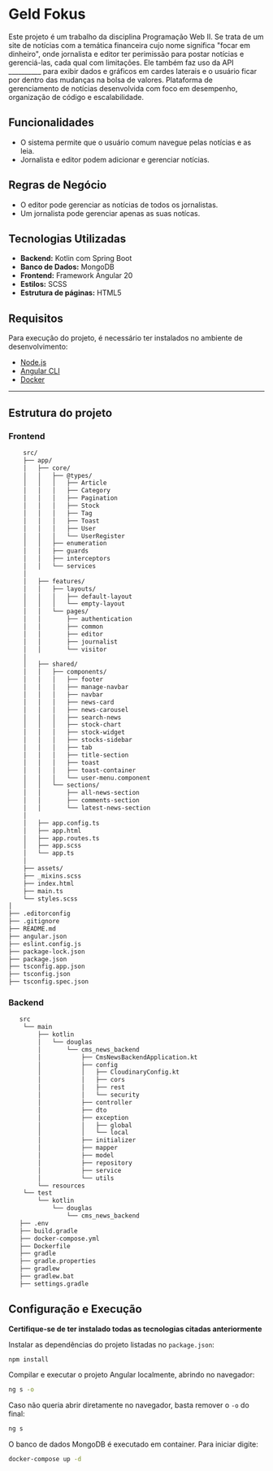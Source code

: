 # Geld Fokus

Este projeto é um trabalho da disciplina Programação Web II. Se trata de um site de notícias com a temática financeira cujo nome significa "focar em dinheiro", onde jornalista e editor ter perimissão para postar  notícias e gerenciá-las, cada qual com limitações. Ele também faz uso da API __________ para exibir dados e gráficos em cardes laterais e o usuário ficar por dentro das mudanças na bolsa de valores.
Plataforma de gerenciamento de notícias desenvolvida com foco em desempenho, organização de código e escalabilidade.

## Funcionalidades
- O sistema permite que o usuário comum navegue pelas notícias e as leia.
- Jornalista e editor podem adicionar e gerenciar notícias.


## Regras de Negócio
- O editor pode gerenciar as notícias de todos os jornalistas.
- Um jornalista pode gerenciar apenas as suas notícas.


## Tecnologias Utilizadas

- **Backend:** Kotlin com Spring Boot  
- **Banco de Dados:** MongoDB 
- **Frontend:** Framework Angular 20  
- **Estilos:** SCSS
- **Estrutura de páginas:** HTML5


## Requisitos

Para execução do projeto, é necessário ter instalados no ambiente de desenvolvimento:

- [Node.js](https://nodejs.org/)  
- [Angular CLI](https://angular.io/cli)
- [Docker](https://www.docker.com/)
---

## Estrutura do projeto
### Frontend
```bash
    src/
    ├── app/
    │   ├── core/
    │   │   ├── @types/
    │   │   │   ├── Article
    │   │   │   ├── Category
    │   │   │   ├── Pagination
    │   │   │   ├── Stock
    │   │   │   ├── Tag
    │   │   │   ├── Toast
    │   │   │   ├── User
    │   │   │   └── UserRegister
    │   │   ├── enumeration
    │   │   ├── guards
    │   │   ├── interceptors
    │   │   └── services
    │
    │   ├── features/
    │   │   ├── layouts/
    │   │   │   ├── default-layout
    │   │   │   └── empty-layout
    │   │   └── pages/
    │   │       ├── authentication
    │   │       ├── common
    │   │       ├── editor
    │   │       ├── journalist
    │   │       └── visitor
    │
    │   ├── shared/
    │   │   ├── components/
    │   │   │   ├── footer
    │   │   │   ├── manage-navbar
    │   │   │   ├── navbar
    │   │   │   ├── news-card
    │   │   │   ├── news-carousel
    │   │   │   ├── search-news
    │   │   │   ├── stock-chart
    │   │   │   ├── stock-widget
    │   │   │   ├── stocks-sidebar
    │   │   │   ├── tab
    │   │   │   ├── title-section
    │   │   │   ├── toast
    │   │   │   ├── toast-container
    │   │   │   └── user-menu.component
    │   │   └── sections/
    │   │       ├── all-news-section
    │   │       ├── comments-section
    │   │       └── latest-news-section
    │
    │   ├── app.config.ts
    │   ├── app.html
    │   ├── app.routes.ts
    │   ├── app.scss
    │   └── app.ts
    │
    ├── assets/
    ├── _mixins.scss
    ├── index.html
    ├── main.ts
    └── styles.scss
│
├── .editorconfig
├── .gitignore
├── README.md
├── angular.json
├── eslint.config.js
├── package-lock.json
├── package.json
├── tsconfig.app.json
├── tsconfig.json
├── tsconfig.spec.json

```

### Backend

```bash
   src
    └── main
        ├── kotlin
        │   └── douglas
        │       └── cms_news_backend
        │           ├── CmsNewsBackendApplication.kt
        │           ├── config
        │           │   ├── CloudinaryConfig.kt
        │           │   ├── cors
        │           │   ├── rest
        │           │   └── security
        │           ├── controller
        │           ├── dto
        │           ├── exception
        │           │   ├── global
        │           │   └── local
        │           ├── initializer
        │           ├── mapper
        │           ├── model
        │           ├── repository
        │           ├── service
        │           └── utils
        └── resources
    └── test
        └── kotlin
            └── douglas
                └── cms_news_backend
   ├── .env
   ├── build.gradle
   ├── docker-compose.yml
   ├── Dockerfile
   ├── gradle
   ├── gradle.properties
   ├── gradlew
   ├── gradlew.bat
   ├── settings.gradle
```

## Configuração e Execução
**Certifique-se de ter instalado todas as tecnologias citadas anteriormente**

Instalar as dependências do projeto listadas no `package.json`:
```bash
npm install
```

Compilar e executar o projeto Angular localmente, abrindo no navegador:
```bash
ng s -o
```

Caso não queria abrir diretamente no navegador, basta remover o `-o` do final:
```bash
ng s
```

O banco de dados MongoDB é executado em container. Para iniciar digite:  
```bash
docker-compose up -d
```





